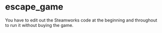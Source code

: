 # escape_game

You have to edit out the Steamworks code at the beginning and throughout to run it without buying the game.  

